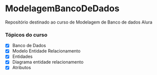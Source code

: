 # ModelagemBancoDeDados
Repositório destinado ao curso de Modelagem de Banco de dados Alura

### Tópicos do curso

- [x] Banco de Dados
- [x] Modelo Entidade Relacionamento
- [x] Entidades
- [x] Diagrama entidade relacionamento
- [x] Atributos
